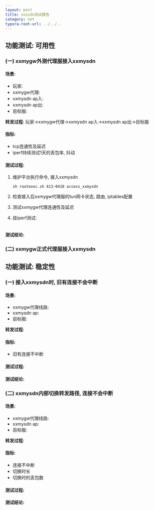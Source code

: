 ```yaml
---
layout: post
title: xxxsdn测试报告
category: net
typora-root-url: ../../..
---
```


## 功能测试: 可用性

### (一) xxmygw外测代理服接入xxmysdn

#### 场景: 

* 玩家: 
* xxmygw代理: 
* xxmysdn ap入: 
* xxmysdn ap出: 
* 目标服: 

**转发过程**: 玩家->xxmygw代理->xxmysdn ap入->xxmysdn ap出->目标服

#### 指标:

* tcp连通性及延迟
* iperf持续测试1天的丢包率, 抖动



#### 测试过程:

1. 维护平台执行命令, 接入xxmysdn

   ```shell
   sh rootexec.sh 613-0410 access_xxmysdn
   ```

2. 检查接入后xxmygw代理服的tun网卡状态, 路由, iptables配置

3. 测试xxmygw代理连通性及延迟

4. 挂iperf测试:

   ```shell
   
   ```

#### 测试结论:



### (二) xxmygw正式代理服接入xxmysdn



## 功能测试: 稳定性

### (一) 接入xxmysdn时, 旧有连接不会中断

#### 场景: 

* xxmygw代理线路: 
* xxmysdn ap: 
* 目标服: 

**转发过程**:

#### 指标:

* 旧有连接不中断



#### 测试过程:



#### 测试结论:



### (二) xxmysdn内部切换转发路径, 连接不会中断

#### 场景: 

* xxmygw代理线路: 
* xxmysdn ap: 
* 目标服: 

**转发过程**:

#### 指标:

* 连接不中断
* 切换时长
* 切换时的丢包数

#### 测试过程:



#### 测试结论:

